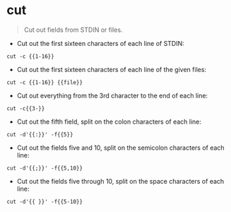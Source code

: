 # cut

> Cut out fields from STDIN or files.

- Cut out the first sixteen characters of each line of STDIN:

`cut -c {{1-16}}`

- Cut out the first sixteen characters of each line of the given files:

`cut -c {{1-16}} {{file}}`

- Cut out everything from the 3rd character to the end of each line:

`cut -c{{3-}}`

- Cut out the fifth field, split on the colon characters of each line:

`cut -d'{{:}}' -f{{5}}`

- Cut out the fields five and 10, split on the semicolon characters of each line:

`cut -d'{{;}}' -f{{5,10}}`

- Cut out the fields five through 10, split on the space characters of each line:

`cut -d'{{ }}' -f{{5-10}}`
